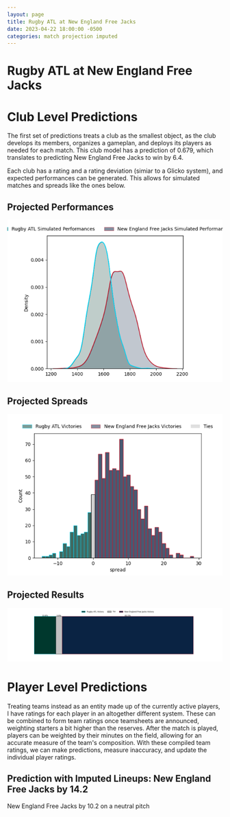 ```yaml
---  
layout: page  
title: Rugby ATL at New England Free Jacks  
date: 2023-04-22 18:00:00 -0500  
categories: match projection imputed  
---
```

# Rugby ATL at New England Free Jacks

# Club Level Predictions


The first set of predictions treats a club as the smallest object, as the club develops its members, organizes a gameplan, and deploys its players as needed for each match. This club model has a prediction of 0.679, which translates to predicting New England Free Jacks to win by 6.4.

Each club has a rating and a rating deviation (simiar to a Glicko system), and expected performances can be generated. This allows for simulated matches and spreads like the ones below.
## Projected Performances


![Projected Performances](plots/performances_2023-04-22-NewEnglandFreeJacks-RugbyATL.png)
## Projected Spreads


![Projected Spreads](plots/spreads_2023-04-22-NewEnglandFreeJacks-RugbyATL.png)
## Projected Results


![Projected Results](plots/resultbar_2023-04-22-NewEnglandFreeJacks-RugbyATL.png)
# Player Level Predictions


Treating teams instead as an entity made up of the currently active players, I have ratings for each player in an altogether different system. These can be combined to form team ratings once teamsheets are announced, weighting starters a bit higher than the reserves. After the match is played, players can be weighted by their minutes on the field, allowing for an accurate measure of the team's composition. With these compiled team ratings, we can make predictions, measure inaccuracy, and update the individual player ratings.
## Prediction with Imputed Lineups: New England Free Jacks by 14.2


New England Free Jacks by 10.2 on a neutral pitch

